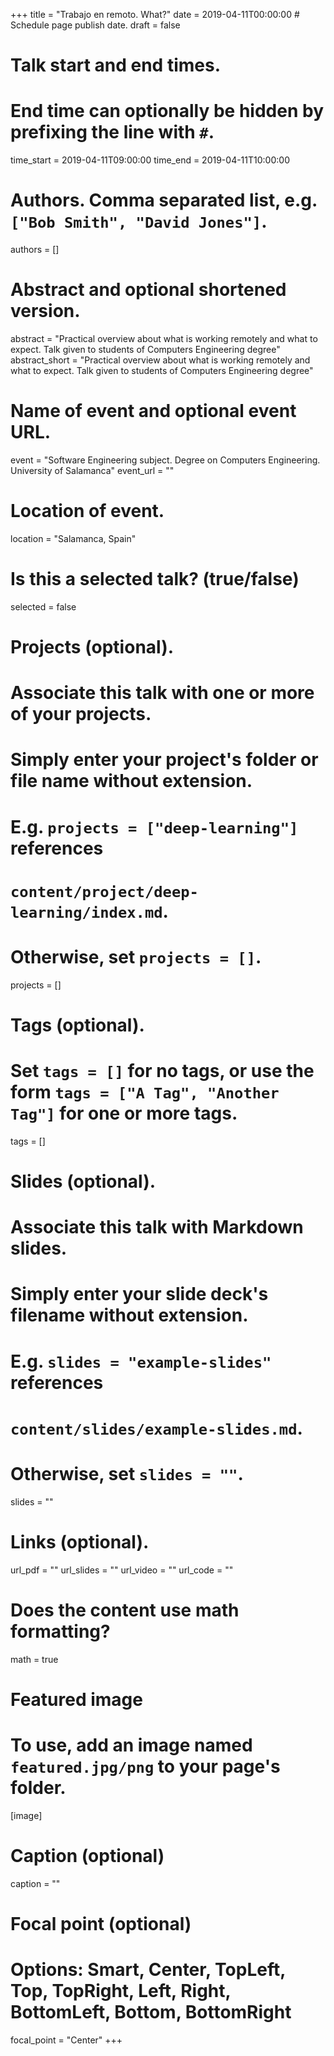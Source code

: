 +++
title = "Trabajo en remoto. What?"
date = 2019-04-11T00:00:00  # Schedule page publish date.
draft = false

# Talk start and end times.
#   End time can optionally be hidden by prefixing the line with `#`.
time_start = 2019-04-11T09:00:00
time_end = 2019-04-11T10:00:00

# Authors. Comma separated list, e.g. `["Bob Smith", "David Jones"]`.
authors = []

# Abstract and optional shortened version.
abstract = "Practical overview about what is working remotely and what to expect. Talk given to students of Computers Engineering degree"
abstract_short = "Practical overview about what is working remotely and what to expect. Talk given to students of Computers Engineering degree"

# Name of event and optional event URL.
event = "Software Engineering subject. Degree on Computers Engineering. University of Salamanca"
event_url = ""

# Location of event.
location = "Salamanca, Spain"

# Is this a selected talk? (true/false)
selected = false

# Projects (optional).
#   Associate this talk with one or more of your projects.
#   Simply enter your project's folder or file name without extension.
#   E.g. `projects = ["deep-learning"]` references 
#   `content/project/deep-learning/index.md`.
#   Otherwise, set `projects = []`.
projects = []

# Tags (optional).
#   Set `tags = []` for no tags, or use the form `tags = ["A Tag", "Another Tag"]` for one or more tags.
tags = []

# Slides (optional).
#   Associate this talk with Markdown slides.
#   Simply enter your slide deck's filename without extension.
#   E.g. `slides = "example-slides"` references 
#   `content/slides/example-slides.md`.
#   Otherwise, set `slides = ""`.
slides = ""

# Links (optional).
url_pdf = ""
url_slides = ""
url_video = ""
url_code = ""

# Does the content use math formatting?
math = true

# Featured image
# To use, add an image named `featured.jpg/png` to your page's folder. 
[image]
  # Caption (optional)
  caption = ""

  # Focal point (optional)
  # Options: Smart, Center, TopLeft, Top, TopRight, Left, Right, BottomLeft, Bottom, BottomRight
  focal_point = "Center"
+++

<!-- {{% alert note %}}
Click on the **Slides** button above to view the built-in slides feature.
{{% /alert %}}

Slides can be added in a few ways:

- **Create** slides using Academic's _Slides_ feature and link using `url_slides` parameter in the front matter of the talk file
- **Upload** an existing slide deck to `static/` and link using `url_slides` parameter in the front matter of the talk file
- **Embed** your slides (e.g. Google Slides) or presentation video on this page using [shortcodes](https://sourcethemes.com/academic/docs/writing-markdown-latex/).

Further talk details can easily be added to this page using _Markdown_ and $\rm \LaTeX$ math code. -->

